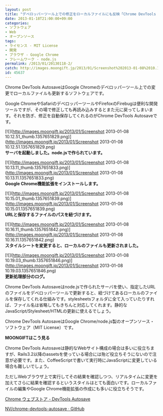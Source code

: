 ```yaml
---
layout: post
title: "デベロッパーツール上での修正をローカルファイルにも反映「Chrome DevTools Autosave」"
date: 2013-01-18T21:00:00+09:00
categories:
- ソフトウェア
- Web
- オープンソース
tags: 
- ライセンス - MIT License
- 開発
- ブラウザ - Google Chrome
- フレームワーク - node.js
permalink: /2013/01/20130118-2/
catch: http://images.moongift.jp/2013/01/Screenshot%202013-01-08%2010.15.01_thumb.1357651839.png
id: 45637
---
```

Chrome DevTools AutosaveはGoogle Chromeのデベロッパーツール上での変更でローカルファイルも更新するソフトウェアです。

  
  

Google ChromeやSafariのデベロッパーツールやFirefoxのFirebugは便利な開発ツールですが、その場で修正しても再読み込みするとまた元に戻ってしまいます。それを防ぎ、修正を自動保存してくれるのがChrome DevTools Autosaveです。

  

[![](http://images.moongift.jp/2013/01/Screenshot 2013-01-08 10.12.51_thumb.1357651829.png)](http://images.moongift.jp/2013/01/Screenshot 2013-01-08 10.12.51.1357651829.png)  
**サーバを起動しました。node.jsで作られています。**

  

[![](http://images.moongift.jp/2013/01/Screenshot 2013-01-08 10.13.11_thumb.1357651833.png)](http://images.moongift.jp/2013/01/Screenshot 2013-01-08 10.13.11.1357651833.png)  
**Google Chrome機能拡張をインストールします。**

  

[![](http://images.moongift.jp/2013/01/Screenshot 2013-01-08 10.15.01_thumb.1357651839.png)](http://images.moongift.jp/2013/01/Screenshot 2013-01-08 10.15.01.1357651839.png)  
**URLと保存するファイルのパスを紐づけます。**

  

[![](http://images.moongift.jp/2013/01/Screenshot 2013-01-08 10.16.11_thumb.1357651842.png)](http://images.moongift.jp/2013/01/Screenshot 2013-01-08 10.16.11.1357651842.png)  
**スタイルシートを変更すると、ローカルのファイルも更新されました。**

  

[![](http://images.moongift.jp/2013/01/Screenshot 2013-01-08 10.19.03_thumb.1357651846.png)](http://images.moongift.jp/2013/01/Screenshot 2013-01-08 10.19.03.1357651846.png)  
**更新処理部分のログ。**

  

Chrome DevTools Autosaveはnode.jsで作られたサーバを使い、指定したURLのファイルをデベロッパーツールで更新すると、紐づけてあるローカルのファイルを保存してくれる仕組みです。stylesheetsフォルダに全て入っていたりすれば、ファイル名は省略してもきちんと対応してくれます。静的なJavaScript/Stylesheet/HTMLの更新に使えるでしょう。

  

Chrome DevTools AutosaveはGoogle Chrome/node.js製のオープンソース・ソフトウェア（MIT License）です。

  
  
  

**MOONGIFTはこう見る**

  

Chrome DevTools Autosaveは静的なWebサイト構成の場合は多いに役立ちますが、Rails3.2以降のassetsを使っている場合には殆ど役立ちそうにないので注意が必要です。また、CoffeeScriptで書いて実行時にJavaScriptに変更している場合も難しいでしょう。

  

ただしWebブラウザ上で実行してその結果を確認しつつ、リアルタイムに変更を加えてさらに結果を確認するというスタイルはとても面白いです。ローカルファイルの編集やGoogle Chrome機能拡張の作成にも多いに役立ちそうです。

  

[Chrome ウェブストア - DevTools Autosave](https://chrome.google.com/webstore/detail/devtools-autosave/mlejngncgiocofkcbnnpaieapabmanfl)

  
  

[NV/chrome-devtools-autosave · GitHub](https://github.com/NV/chrome-devtools-autosave)

